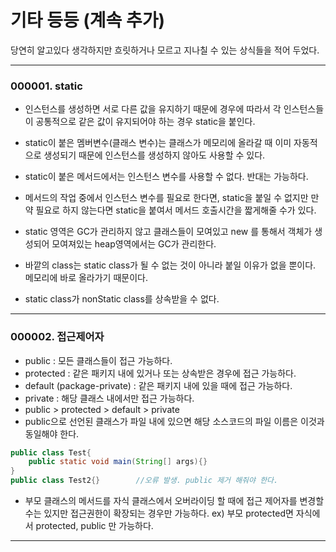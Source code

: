 # 기타 등등 (계속 추가)

당연히 알고있다 생각하지만 흐릿하거나 모르고 지나칠 수 있는 상식들을 적어 두었다.  

***

### 000001. static

* 인스턴스를 생성하면 서로 다른 값을 유지하기 때문에 경우에 따라서 각 인스턴스들이 공통적으로 같은 값이 유지되어야 하는 경우 static을 붙인다.  

* static이 붙은 멤버변수(클래스 변수)는 클래스가 메모리에 올라갈 때 이미 자동적으로 생성되기 때문에 인스턴스를 생성하지 않아도 사용할 수 있다.  

* static이 붙은 메서드에서는 인스턴스 변수를 사용할 수 없다. 반대는 가능하다.  

* 메서드의 작업 중에서 인스턴스 변수를 필요로 한다면, static을 붙일 수 없지만 만약 필요로 하지 않는다면 static을 붙여서 메서드 호출시간을 짧게해줄 수가 있다.  

* static 영역은 GC가 관리하지 않고 클래스들이 모여있고 new 를 통해서 객체가 생성되어 모여져있는 heap영역에서는 GC가 관리한다.  

* 바깥의 class는 static class가 될 수 없는 것이 아니라 붙일 이유가 없을 뿐이다. 메모리에 바로 올라가기 때문이다.  
* static class가 nonStatic class를 상속받을 수 없다.

***

### 000002. 접근제어자

* public : 모든 클래스들이 접근 가능하다.
* protected : 같은 패키지 내에 있거나 또는 상속받은 경우에 접근 가능하다.
* default (package-private) : 같은 패키지 내에 있을 때에 접근 가능하다.
* private : 해당 클래스 내에서만 접근 가능하다.
* public > protected > default > private 
* public으로 선언된 클래스가 파일 내에 있으면 해당 소스코드의 파일 이름은 이것과 동일해야 한다.

```java
public class Test{
    public static void main(String[] args){}
}
public class Test2{}		//오류 발생. public 제거 해줘야 한다.
```

* 부모 클래스의 메서드를 자식 클래스에서 오버라이딩 할 때에 접근 제어자를 변경할 수는 있지만 접근권한이 확장되는 경우만 가능하다. ex) 부모 protected면 자식에서 protected, public 만 가능하다.

***

